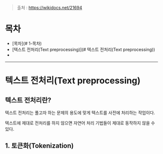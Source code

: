 > 출처 : https://wikidocs.net/21694

# 목차

- [목차](# 1-목차)
- [텍스트 전처리(Text preprocessing)](# 텍스트 전처리(Text preprocessing))
- 





---



# 텍스트 전처리(Text preprocessing)



## 텍스트 전처리란?

텍스트 전처리는 풀고자 하는 문제의 용도에 맞게 텍스트를 사전에 처리하는 작업이다.

텍스트에 제대로 전처리를 하지 않으면 자연어 처리 기법들이 제대로 동작하지 않을 수 있다.



## 1. 토큰화(Tokenization)







